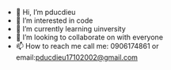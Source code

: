 - 👋 Hi, I’m pducdieu
- 👀 I’m interested in code
- 🌱 I’m currently learning uinversity
- 💞️ I’m looking to collaborate on with everyone
- 📫 How to reach me call me: 0906174861 or email:pducdieu17102002@gmail.com

<!---
pducdieu/pducdieu is a ✨ special ✨ repository because its `README.md` (this file) appears on your GitHub profile.
You can click the Preview link to take a look at your changes.
--->
